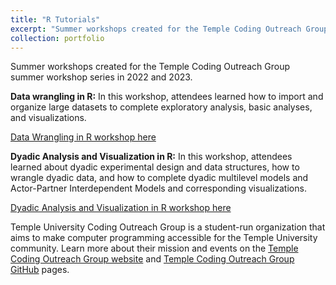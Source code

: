 ```yaml
---
title: "R Tutorials"
excerpt: "Summer workshops created for the Temple Coding Outreach Group summer workshop series.<br/><img src='/images/background-1.png'>"
collection: portfolio
---
```


Summer workshops created for the Temple Coding Outreach Group summer workshop series in 2022 and 2023. 

**Data wrangling in R:** In this workshop, attendees learned how to import and organize large datasets to complete exploratory analysis, basic analyses, and visualizations.

[Data Wrangling in R workshop here](https://github.com/TU-Coding-Outreach-Group/cog_summer_workshops_2022/tree/main/data-wrangling-in-r)

**Dyadic Analysis and Visualization in R:** In this workshop, attendees learned about dyadic experimental design and data structures, how to wrangle dyadic data, and how to complete dyadic multilevel models and Actor-Partner Interdependent Models and corresponding visualizations.

[Dyadic Analysis and Visualization in R workshop here](https://github.com/TU-Coding-Outreach-Group/cog_summer_workshops_2023/tree/master/dyadic_analysis)

Temple University Coding Outreach Group is a student-run organization that aims to make computer programming accessible for the Temple University community. Learn more about their mission and events on the [Temple Coding Outreach Group website](https://tu-coding-outreach-group.github.io) and [Temple Coding Outreach Group GitHub](https://github.com/TU-Coding-Outreach-Group) pages.

